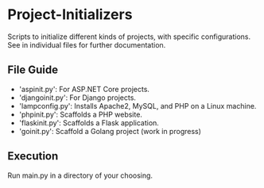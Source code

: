 # Project-Initializers

Scripts to initialize different kinds of projects, with specific configurations. See in individual files for further documentation.

## File Guide 

* 'aspinit.py': For ASP.NET Core projects.
* 'djangoinit.py': For Django projects.
* 'lampconfig.py': Installs Apache2, MySQL, and PHP on a Linux machine.
* 'phpinit.py': Scaffolds a PHP website.
* 'flaskinit.py': Scaffolds a Flask application.
* 'goinit.py': Scaffold a Golang project (work in progress)

## Execution

Run main.py in a directory of your choosing. 